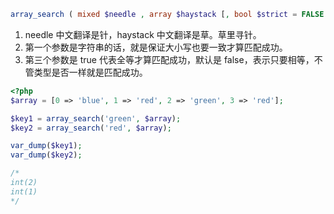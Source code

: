 ```php
array_search ( mixed $needle , array $haystack [, bool $strict = FALSE ] ) : mixed
```

1. needle 中文翻译是针，haystack 中文翻译是草。草里寻针。
2. 第一个参数是字符串的话，就是保证大小写也要一致才算匹配成功。
3. 第三个参数是 true 代表全等才算匹配成功，默认是 false，表示只要相等，不管类型是否一样就是匹配成功。

```php
<?php
$array = [0 => 'blue', 1 => 'red', 2 => 'green', 3 => 'red'];

$key1 = array_search('green', $array);
$key2 = array_search('red', $array);

var_dump($key1);
var_dump($key2);

/*
int(2)
int(1)
*/
```